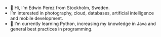 - 👋 Hi, I’m Edwin Perez from Stockholm, Sweden.
-    I’m interested in photography, cloud, databases, artificial intelligence and mobile development.
- 🌱 I’m currently learning Python, increasing my knowledge in Java and general best practices in programming. 

<!---
- 📫 How to reach me ...
--->
<!---
Ereperez/Ereperez is a ✨ special ✨ repository because its `README.md` (this file) appears on your GitHub profile.
You can click the Preview link to take a look at your changes.
--->
